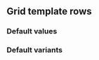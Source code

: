 ## Grid template rows


<!-- <values.gridTemplateRows> -->
### Default values

<!-- </values.gridTemplateRows> -->


<!-- <variants.gridTemplateRows> -->
### Default variants

<!-- </variants.gridTemplateRows> -->
